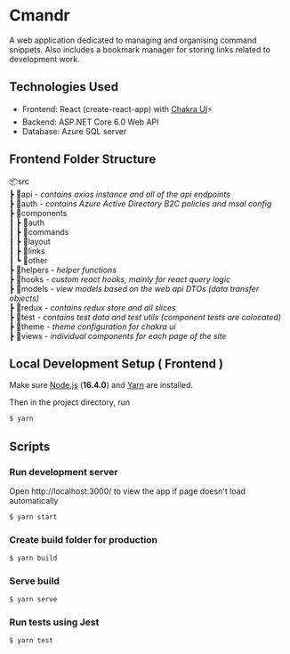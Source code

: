 # Cmandr

A web application dedicated to managing and organising command snippets.
Also includes a bookmark manager for storing links related to development work.

## Technologies Used

- Frontend: React (create-react-app) with [Chakra UI](https://chakra-ui.com/)⚡️
- Backend: ASP.NET Core 6.0 Web API
- Database: Azure SQL server

## Frontend Folder Structure

📦src  
 ┣ 📂api - _contains axios instance and all of the api endpoints_  
 ┣ 📂auth - _contains Azure Active Directory B2C policies and msal config_  
 ┣ 📂components  
 ┃ ┣ 📂auth  
 ┃ ┣ 📂commands  
 ┃ ┣ 📂layout  
 ┃ ┣ 📂links  
 ┃ ┗ 📂other  
 ┣ 📂helpers - _helper functions_  
 ┣ 📂hooks - _custom react hooks, mainly for react query logic_  
 ┣ 📂models - _view models based on the web api DTOs (data transfer objects)_  
 ┣ 📂redux - _contains redux store and all slices_  
 ┣ 📂test - _contains test data and test utils (component tests are colocated)_  
 ┣ 📂theme - _theme configuration for chakra ui_  
 ┣ 📂views - _individual components for each page of the site_

## Local Development Setup ( Frontend )

Make sure [Node.js](https://nodejs.org/en/) (**16.4.0**) and [Yarn](https://yarnpkg.com/) are installed.

Then in the project directory, run

```sh
$ yarn
```

## Scripts

### Run development server

Open http://localhost:3000/ to view the app if page doesn't load automatically

```sh
$ yarn start
```

### Create build folder for production

```sh
$ yarn build
```

### Serve build

```sh
$ yarn serve
```

### Run tests using Jest

```sh
$ yarn test
```
